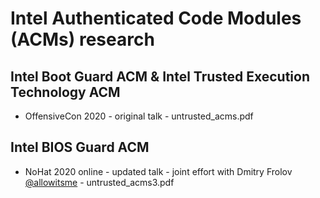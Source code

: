 # Intel Authenticated Code Modules (ACMs) research

## Intel Boot Guard ACM & Intel Trusted Execution Technology ACM

- OffensiveCon 2020 - original talk - untrusted_acms.pdf

## Intel BIOS Guard ACM

- NoHat 2020 online - updated talk - joint effort with Dmitry Frolov [@allowitsme](https://twitter.com/allowitsme) - untrusted_acms3.pdf
